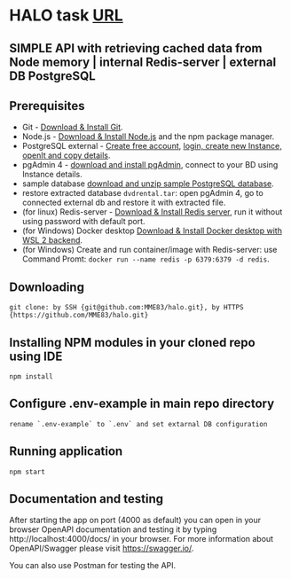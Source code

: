 # HALO task [URL](https://halolab.notion.site/NodeJS-db3cded196894470ad42f9b848ef2363)

## SIMPLE API with retrieving cached data from Node memory | internal Redis-server | external DB PostgreSQL

## Prerequisites
- Git - [Download & Install Git](https://git-scm.com/downloads).
- Node.js - [Download & Install Node.js](https://nodejs.org/en/download/) and the npm package manager.
- PostgreSQL external - [Create free account](https://www.elephantsql.com/), [login, create new Instance, openIt and copy details](https://customer.elephantsql.com/instance).
- pgAdmin 4 - [download and install pgAdmin](https://www.pgadmin.org/download/), connect to your BD using Instance details.
- sample database [download and unzip sample PostgreSQL database](https://www.postgresqltutorial.com/wp-content/uploads/2019/05/dvdrental.zip).
- restore extracted database `dvdrental.tar`: open pgAdmin 4, go to connected external db and restore it with extracted file. 
- (for linux) Redis-server - [Download & Install Redis server](https://redis.io/download), run it without using password with default port.
- (for Windows) Docker desktop [Download & Install Docker desktop with WSL 2 backend](https://docs.docker.com/desktop/windows/install/).
- (for Windows) Create and run container/image with Redis-server: use Command Promt: `docker run --name redis -p 6379:6379 -d redis`.

## Downloading
```
git clone: by SSH {git@github.com:MME83/halo.git}, by HTTPS {https://github.com/MME83/halo.git}
```

## Installing NPM modules in your cloned repo using IDE
```
npm install
```

## Configure .env-example in main repo directory
```
rename `.env-example` to `.env` and set extarnal DB configuration
```

## Running application
```
npm start
```

## Documentation and testing
After starting the app on port (4000 as default) you can open
in your browser OpenAPI documentation and testing it by typing http://localhost:4000/docs/ in your browser.
For more information about OpenAPI/Swagger please visit https://swagger.io/.

You can also use Postman for testing the API.